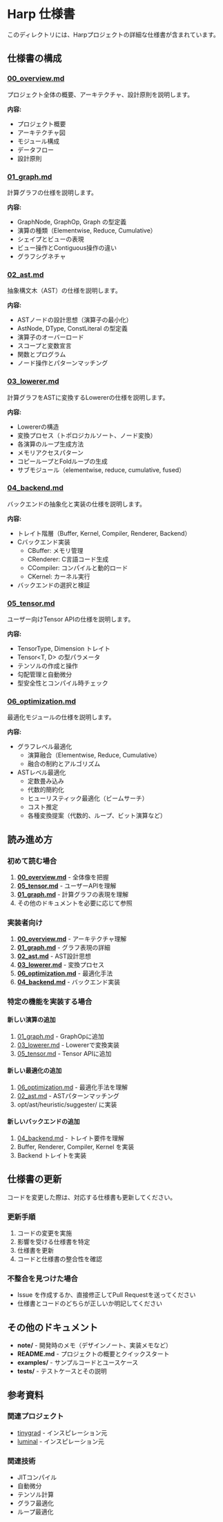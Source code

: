 # Harp 仕様書

このディレクトリには、Harpプロジェクトの詳細な仕様書が含まれています。

## 仕様書の構成

### [00_overview.md](00_overview.md)
プロジェクト全体の概要、アーキテクチャ、設計原則を説明します。

**内容:**
- プロジェクト概要
- アーキテクチャ図
- モジュール構成
- データフロー
- 設計原則

### [01_graph.md](01_graph.md)
計算グラフの仕様を説明します。

**内容:**
- GraphNode, GraphOp, Graph の型定義
- 演算の種類（Elementwise, Reduce, Cumulative）
- シェイプとビューの表現
- ビュー操作とContiguous操作の違い
- グラフシグネチャ

### [02_ast.md](02_ast.md)
抽象構文木（AST）の仕様を説明します。

**内容:**
- ASTノードの設計思想（演算子の最小化）
- AstNode, DType, ConstLiteral の型定義
- 演算子のオーバーロード
- スコープと変数宣言
- 関数とプログラム
- ノード操作とパターンマッチング

### [03_lowerer.md](03_lowerer.md)
計算グラフをASTに変換するLowererの仕様を説明します。

**内容:**
- Lowererの構造
- 変換プロセス（トポロジカルソート、ノード変換）
- 各演算のループ生成方法
- メモリアクセスパターン
- コピーループとFoldループの生成
- サブモジュール（elementwise, reduce, cumulative, fused）

### [04_backend.md](04_backend.md)
バックエンドの抽象化と実装の仕様を説明します。

**内容:**
- トレイト階層（Buffer, Kernel, Compiler, Renderer, Backend）
- Cバックエンド実装
  - CBuffer: メモリ管理
  - CRenderer: C言語コード生成
  - CCompiler: コンパイルと動的ロード
  - CKernel: カーネル実行
- バックエンドの選択と検証

### [05_tensor.md](05_tensor.md)
ユーザー向けTensor APIの仕様を説明します。

**内容:**
- TensorType, Dimension トレイト
- Tensor<T, D> の型パラメータ
- テンソルの作成と操作
- 勾配管理と自動微分
- 型安全性とコンパイル時チェック

### [06_optimization.md](06_optimization.md)
最適化モジュールの仕様を説明します。

**内容:**
- グラフレベル最適化
  - 演算融合（Elementwise, Reduce, Cumulative）
  - 融合の制約とアルゴリズム
- ASTレベル最適化
  - 定数畳み込み
  - 代数的簡約化
  - ヒューリスティック最適化（ビームサーチ）
  - コスト推定
  - 各種変換提案（代数的、ループ、ビット演算など）

## 読み進め方

### 初めて読む場合

1. **[00_overview.md](00_overview.md)** - 全体像を把握
2. **[05_tensor.md](05_tensor.md)** - ユーザーAPIを理解
3. **[01_graph.md](01_graph.md)** - 計算グラフの表現を理解
4. その他のドキュメントを必要に応じて参照

### 実装者向け

1. **[00_overview.md](00_overview.md)** - アーキテクチャ理解
2. **[01_graph.md](01_graph.md)** - グラフ表現の詳細
3. **[02_ast.md](02_ast.md)** - AST設計思想
4. **[03_lowerer.md](03_lowerer.md)** - 変換プロセス
5. **[06_optimization.md](06_optimization.md)** - 最適化手法
6. **[04_backend.md](04_backend.md)** - バックエンド実装

### 特定の機能を実装する場合

#### 新しい演算の追加
1. [01_graph.md](01_graph.md) - GraphOpに追加
2. [03_lowerer.md](03_lowerer.md) - Lowererで変換実装
3. [05_tensor.md](05_tensor.md) - Tensor APIに追加

#### 新しい最適化の追加
1. [06_optimization.md](06_optimization.md) - 最適化手法を理解
2. [02_ast.md](02_ast.md) - ASTパターンマッチング
3. opt/ast/heuristic/suggester/ に実装

#### 新しいバックエンドの追加
1. [04_backend.md](04_backend.md) - トレイト要件を理解
2. Buffer, Renderer, Compiler, Kernel を実装
3. Backend トレイトを実装

## 仕様書の更新

コードを変更した際は、対応する仕様書も更新してください。

### 更新手順

1. コードの変更を実施
2. 影響を受ける仕様書を特定
3. 仕様書を更新
4. コードと仕様書の整合性を確認

### 不整合を見つけた場合

- Issue を作成するか、直接修正してPull Requestを送ってください
- 仕様書とコードのどちらが正しいか明記してください

## その他のドキュメント

- **note/** - 開発時のメモ（デザインノート、実装メモなど）
- **README.md** - プロジェクトの概要とクイックスタート
- **examples/** - サンプルコードとユースケース
- **tests/** - テストケースとその説明

## 参考資料

### 関連プロジェクト
- [tinygrad](https://github.com/tinygrad/tinygrad) - インスピレーション元
- [luminal](https://github.com/luminal-ai/luminal) - インスピレーション元

### 関連技術
- JITコンパイル
- 自動微分
- テンソル計算
- グラフ最適化
- ループ最適化
